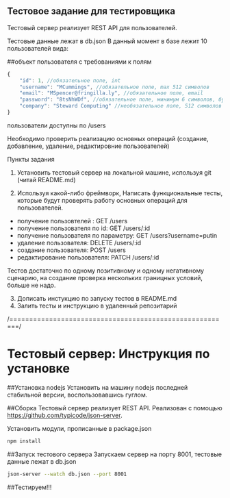 ## **Тестовое задание для тестировщика**
Тестовый сервер реализует REST API для пользователей.

Тестовые данные лежат в db.json
В данный момент в базе лежит 10 пользователей вида:

##объект пользователя с требованиями к полям
```javascript
{
    "id": 1, //обязательное поле, int
    "username": "MCummings", //обязательное поле, max 512 символов
    "email": "MSpencer@fringilla.ly", //обязательное поле, email
    "password": "8tsNhWDf", //обязательное поле, минимум 6 символов, буква и цифра 
    "company": "Steward Computing" //необязательное поле, 512 символов max
}
```

пользователи доступны по /users

Необходимо проверить реализацию основных операций (создание, добавление, удаление, редактировние пользователей)

Пункты задания

1. Установить тестовый сервер на локальной машине, используя git (читай README.md)

2. Используя какой-либо фреймворк, Написать функциональные тесты, которые будут проверять работу основных операций для пользователей.

 - получение пользовтелей : GET /users
 - получение пользователя по id: GET /users/:id
 - получение пользователя по параметру: GET /users?username=putin
 - удаление пользователя: DELETE /users/:id
 - создание пользователя: POST /users
 - редактирование пользователя: PATCH /users/:id

Тестов достаточно по одному позитивному и одному негативному сценарию, на создание проверка нескольких границных условий, больше не надо.

3. Дописать инстукцию по запуску тестов в README.md
4. Залить тесты и инструкцию в удаленный репозитарий

/========================================================/

# **Тестовый сервер:** Инструкция по установке

##Установка nodejs
Установить на машину nodejs последней стабильной версии, воспользовавшись гуглом.

##Сборка
Тестовый  сервер реализует REST API.
Реализован с помощью https://github.com/typicode/json-server.

Установить модули, прописанные в package.json
```bash
npm install
```
##Запуск тестового сервера
Запускаем сервер на порту 8001, тестовые данные лежат в db.json
```bash
json-server --watch db.json --port 8001
```

##Тестируем!!!